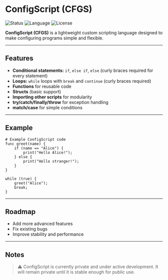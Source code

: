 # ConfigScript (CFGS)

![Status](https://img.shields.io/badge/status-in%20development-yellow)
![Language](https://img.shields.io/badge/language-CFGS-blue)
![License](https://img.shields.io/badge/license-Private-lightgrey)

**ConfigScript (CFGS)** is a lightweight custom scripting language designed to make configuring programs simple and flexible.

---

## Features

- **Conditional statements:** `if`, `else if`, `else` (curly braces required for every statement)  
- **Loops:** `while` loops with `break` and `continue` (curly braces required)  
- **Functions** for reusable code  
- **Structs** (basic support)  
- **Importing other scripts** for modularity  
- **try/catch/finally/throw** for exception handling
- **match/case** for simple conditions

---

## Example

```cfgs
# Example ConfigScript code
func greet(name) {
    if (name == "Alice") {
        print("Hello Alice!");
    } else {
        print("Hello stranger!");
    }
}

while (true) {
    greet("Alice");
    break;
}
```

---

## Roadmap

- Add more advanced features  
- Fix existing bugs  
- Improve stability and performance  

---

## Notes

> ⚠️ ConfigScript is currently private and under active development. It will remain private until it is stable enough for public use.

